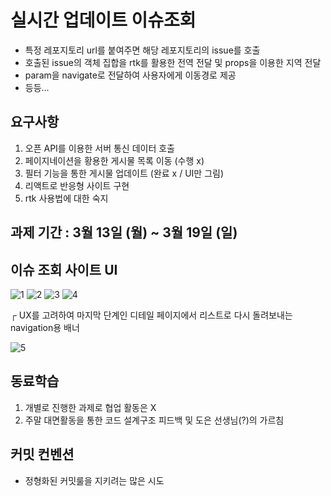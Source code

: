 # 실시간 업데이트 이슈조회
- 특정 레포지토리 url를 붙여주면 해당 레포지토리의 issue를 호출
- 호출된 issue의 객체 집합을 rtk를 활용한 전역 전달 및 props을 이용한 지역 전달
- param을 navigate로 전달하여 사용자에게 이동경로 제공
- 등등...

## 요구사항
1) 오픈 API를 이용한 서버 통신 데이터 호출
2) 페이지네이션을 황용한 게시물 목록 이동 (수행 x)
3) 필터 기능을 통한 게시물 업데이트 (완료 x / UI만 그림)
4) 리액트로 반응형 사이트 구현
5) rtk 사용법에 대한 숙지

## 과제 기간 : 3월 13일 (월) ~ 3월 19일 (일)

## 이슈 조회 사이트 UI
![1](https://user-images.githubusercontent.com/77373566/226195293-ec4e1e44-1d72-47a8-bead-64a382ac3f6e.png)
![2](https://user-images.githubusercontent.com/77373566/226195295-8199509d-29bb-4209-8000-3153f7b9f5d1.png)
![3](https://user-images.githubusercontent.com/77373566/226195296-2f4e5333-28b8-4c68-ba69-8962480a0389.png)
![4](https://user-images.githubusercontent.com/77373566/226195299-d7381501-a761-4a24-9b74-10a1caa480dd.png)

┌ UX를 고려하여 마지막 단계인 디테일 페이지에서 리스트로 다시 돌려보내는 navigation용 배너

![5](https://user-images.githubusercontent.com/77373566/226191791-15e3975b-9e21-4051-951e-057a7bf6c33f.png)

## 동료학습
1) 개별로 진행한 과제로 협업 활동은 X
2) 주말 대면활동을 통한 코드 설계구조 피드백 및 도은 선생님(?)의 가르침

## 커밋 컨벤션
- 정형화된 커밋룰을 지키려는 많은 시도
